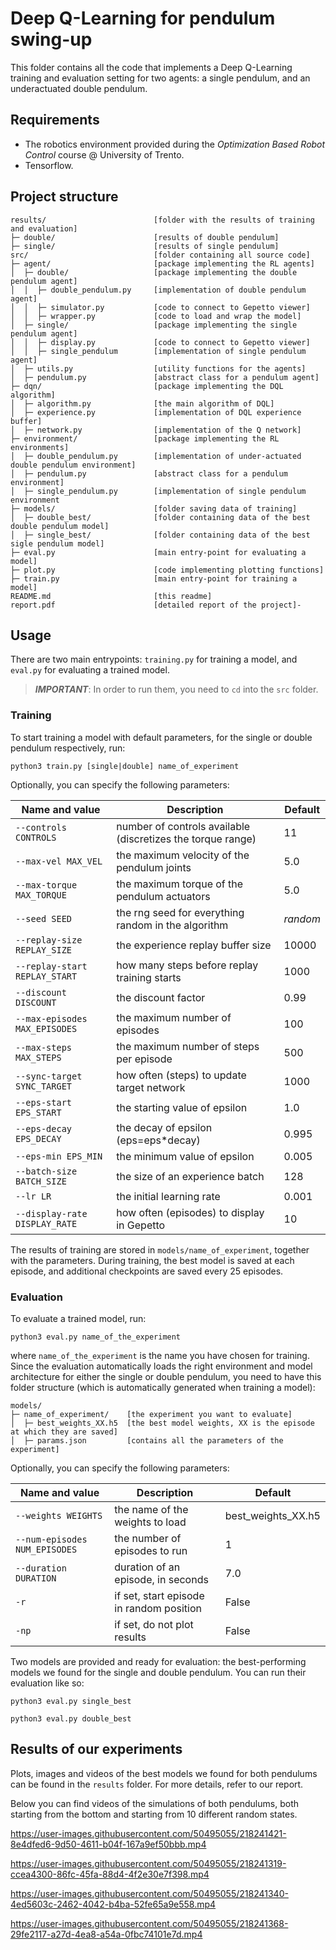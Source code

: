 # Deep Q-Learning for pendulum swing-up

This folder contains all the code that implements a Deep Q-Learning training and evaluation setting for two agents: a single pendulum, and an underactuated double pendulum.

## Requirements
- The robotics environment provided during the _Optimization Based Robot Control_ course @ University of Trento.
- Tensorflow.

## Project structure
```
results/                        [folder with the results of training and evaluation]
├─ double/                      [results of double pendulum]
├─ single/                      [results of single pendulum]
src/                            [folder containing all source code]
├─ agent/                       [package implementing the RL agents]
│  ├─ double/                   [package implementing the double pendulum agent]
│  │  ├─ double_pendulum.py     [implementation of double pendulum agent]
│  │  ├─ simulator.py           [code to connect to Gepetto viewer]
│  │  ├─ wrapper.py             [code to load and wrap the model]
│  ├─ single/                   [package implementing the single pendulum agent]
│  │  ├─ display.py             [code to connect to Gepetto viewer]
│  │  ├─ single_pendulum        [implementation of single pendulum agent]
│  ├─ utils.py                  [utility functions for the agents]
│  ├─ pendulum.py               [abstract class for a pendulum agent]
├─ dqn/                         [package implementing the DQL algorithm]
│  ├─ algorithm.py              [the main algorithm of DQL]
│  ├─ experience.py             [implementation of DQL experience buffer]
│  ├─ network.py                [implementation of the Q network]
├─ environment/                 [package implementing the RL environments]
│  ├─ double_pendulum.py        [implementation of under-actuated double pendulum environment]
│  ├─ pendulum.py               [abstract class for a pendulum environment]
│  ├─ single_pendulum.py        [implementation of single pendulum environment
├─ models/                      [folder saving data of training]
│  ├─ double_best/              [folder containing data of the best double pendulum model]
│  ├─ single_best/              [folder containing data of the best sigle pendulum model]
├─ eval.py                      [main entry-point for evaluating a model]
├─ plot.py                      [code implementing plotting functions]
├─ train.py                     [main entry-point for training a model]
README.md                       [this readme]
report.pdf                      [detailed report of the project]-
```
## Usage
There are two main entrypoints: `training.py` for training a model, and `eval.py` for evaluating a trained model. 
> **_IMPORTANT_**: In order to run them, you need to `cd` into the `src` folder.

### Training
To start training a model with default parameters, for the single or double pendulum respectively, run:
```
python3 train.py [single|double] name_of_experiment
```
Optionally, you can specify the following parameters:


| Name and value                | Description                                                 | Default  |
|-------------------------------|-------------------------------------------------------------|----------|
| `--controls CONTROLS`         | number of controls available (discretizes the torque range) | 11       |
| `--max-vel MAX_VEL`           | the maximum velocity of the pendulum joints                 | 5.0      |
| `--max-torque MAX_TORQUE`     | the maximum torque of the pendulum actuators                | 5.0      |
| `--seed SEED`                 | the rng seed for everything random in the algorithm         | *random* |
| `--replay-size REPLAY_SIZE`   | the experience replay buffer size                           | 10000    |
| `--replay-start REPLAY_START` | how many steps before replay training starts                | 1000     |
| `--discount DISCOUNT`         | the discount factor                                         | 0.99     |
| `--max-episodes MAX_EPISODES` | the maximum number of episodes                              | 100      |
| `--max-steps MAX_STEPS`       | the maximum number of steps per episode                     | 500      |
| `--sync-target SYNC_TARGET`   | how often (steps) to update target network                  | 1000     |
| `--eps-start EPS_START`       | the starting value of epsilon                               | 1.0      |
| `--eps-decay EPS_DECAY`       | the decay of epsilon (eps=eps*decay)                        | 0.995    |
| `--eps-min EPS_MIN`           | the minimum value of epsilon                                | 0.005    |
| `--batch-size BATCH_SIZE`     | the size of an experience batch                             | 128      |
| `--lr LR`                     | the initial learning rate                                   | 0.001    |
| `--display-rate DISPLAY_RATE` | how often (episodes) to display in Gepetto                  | 10       |

The results of training are stored in `models/name_of_experiment`, together with the parameters. During training, the best model is saved at each episode, and additional checkpoints are saved every 25 episodes.

### Evaluation
To evaluate a trained model, run:
```
python3 eval.py name_of_the_experiment
```
where `name_of_the_experiment` is the name you have chosen for training. Since the evaluation automatically loads the right environment and model architecture for either the single or double pendulum, you need to have this folder structure (which is automatically generated when training a model):
```
models/
├─ name_of_experiment/    [the experiment you want to evaluate]
│  ├─ best_weights_XX.h5  [the best model weights, XX is the episode at which they are saved]
│  ├─ params.json         [contains all the parameters of the experiment]
```
Optionally, you can specify the following parameters:

| Name and value                | Description                              | Default            |
|-------------------------------|------------------------------------------|--------------------|
| `--weights WEIGHTS`           | the name of the weights to load          | best_weights_XX.h5 |
| `--num-episodes NUM_EPISODES` | the number of episodes to run            | 1                  |
| `--duration DURATION`         | duration of an episode, in seconds       | 7.0                |
| `-r`                          | if set, start episode in random position | False              |
| `-np`                         | if set, do not plot results              | False              |

Two models are provided and ready for evaluation: the best-performing models we found for the single and double pendulum. You can run their evaluation like so:
```
python3 eval.py single_best
```
```
python3 eval.py double_best
```

## Results of our experiments
Plots, images and videos of the best models we found for both pendulums can be found in the `results` folder. For more details, refer to our report.

Below you can find videos of the simulations of both pendulums, both starting from the bottom and starting from 10 different random states.

https://user-images.githubusercontent.com/50495055/218241421-8e4dfed6-9d50-4611-b04f-167a9ef50bbb.mp4

https://user-images.githubusercontent.com/50495055/218241319-ccea4300-86fc-45fa-88d4-4f2e30e7f398.mp4

https://user-images.githubusercontent.com/50495055/218241340-4ed5603c-2462-4042-b4ba-52fe65a9e558.mp4

https://user-images.githubusercontent.com/50495055/218241368-29fe2117-a27d-4ea8-a54a-0fbc74101e7d.mp4
